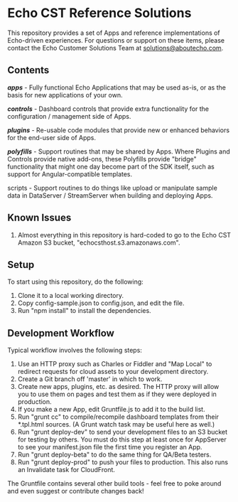 Echo CST Reference Solutions
============================

This repository provides a set of Apps and reference implementations of
Echo-driven experiences. For questions or support on these items, please contact
the Echo Customer Solutions Team at solutions@aboutecho.com.


Contents
--------

  ***apps*** - Fully functional Echo Applications that may be used as-is, or as
  the basis for new applications of your own.

  ***controls*** - Dashboard controls that provide extra functionality for
  the configuration / management side of Apps.

  ***plugins*** - Re-usable code modules that provide new or enhanced behaviors
  for the end-user side of Apps.

  ***polyfills*** - Support routines that may be shared by Apps. Where Plugins
  and Controls provide native add-ons, these Polyfills provide "bridge"
  functionality that might one day become part of the SDK itself, such as
  support for Angular-compatible templates.

  scripts - Support routines to do things like upload or manipulate sample
  data in DataServer / StreamServer when building and deploying Apps.


Known Issues
------------
1. Almost everything in this repository is hard-coded to go to the Echo CST
   Amazon S3 bucket, "echocsthost.s3.amazonaws.com".

Setup
-----
To start using this repository, do the following:

1. Clone it to a local working directory.
1. Copy config-sample.json to config.json, and edit the file.
1. Run "npm install" to install the dependencies.


Development Workflow
--------------------
Typical workflow involves the following steps:

1. Use an HTTP proxy such as Charles or Fiddler and "Map Local" to redirect
   requests for cloud assets to your development directory.
1. Create a Git branch off 'master' in which to work.
1. Create new apps, plugins, etc. as desired. The HTTP proxy will allow you
   to use them on pages and test them as if they were deployed in production.
1. If you make a new App, edit Gruntfile.js to add it to the build list.
1. Run "grunt cc" to compile/recompile dashboard templates from their
   *.tpl.html sources. (A Grunt watch task may be useful here as well.)
1. Run "grunt deploy-dev" to send your development files to an S3 bucket for
   testing by others. You must do this step at least once for AppServer to
   see your manifest.json file the first time you register an App.
1. Run "grunt deploy-beta" to do the same thing for QA/Beta testers.
1. Run "grunt deploy-prod" to push your files to production. This also runs an
   Invalidate task for CloudFront.

The Gruntfile contains several other build tools - feel free to poke
around and even suggest or contribute changes back!
